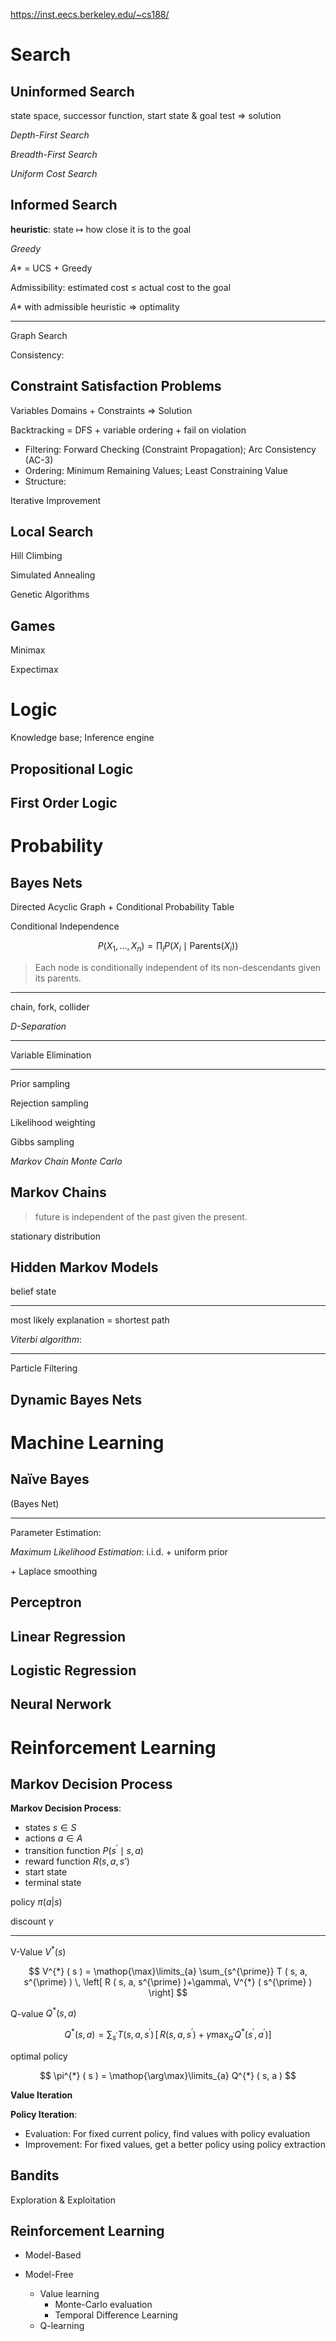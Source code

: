 https://inst.eecs.berkeley.edu/~cs188/

# Search

## Uninformed Search

state space, successor function, start state & goal test $\Longrightarrow$ solution

_Depth-First Search_

_Breadth-First Search_

_Uniform Cost Search_

## Informed Search

**heuristic**: state $\mapsto$ how close it is to the goal

_Greedy_

_A\*_ = UCS + Greedy

Admissibility: estimated cost $\leq$ actual cost to the goal

_A\*_ with admissible heuristic $\Rightarrow$ optimality

---

Graph Search

Consistency:

## Constraint Satisfaction Problems

Variables Domains + Constraints $\Rightarrow$ Solution

Backtracking = DFS + variable ordering + fail on violation

- Filtering: Forward Checking (Constraint Propagation); Arc Consistency (AC-3)
- Ordering: Minimum Remaining Values; Least Constraining Value
- Structure:

Iterative Improvement

## Local Search

Hill Climbing

Simulated Annealing

Genetic Algorithms

## Games

Minimax

Expectimax

# Logic

Knowledge base; Inference engine

## Propositional Logic

## First Order Logic

# Probability

## Bayes Nets

Directed Acyclic Graph + Conditional Probability Table

Conditional Independence

$$
P ( X_{1},..., X_{n} ) = \prod_{i} P ( X_{i} \mid \text{Parents} ( X_{i} ) )
$$

> Each node is conditionally independent of its non-descendants given its parents.

---

chain, fork, collider

_D-Separation_

---

Variable Elimination

---

Prior sampling

Rejection sampling

Likelihood weighting

Gibbs sampling

_Markov Chain Monte Carlo_

## Markov Chains

> future is independent of the past given the present.

stationary distribution

## Hidden Markov Models

belief state

---

most likely explanation = shortest path

_Viterbi algorithm_:

---

Particle Filtering

## Dynamic Bayes Nets

# Machine Learning

## Naïve Bayes

(Bayes Net)

---

Parameter Estimation:

_Maximum Likelihood Estimation_: i.i.d. + uniform prior

\+ Laplace smoothing

## Perceptron

## Linear Regression

## Logistic Regression

## Neural Nerwork

# Reinforcement Learning

## Markov Decision Process

**Markov Decision Process**:

- states $s \in S$
- actions $a \in A$
- transition function $P(s^\prime \mid s,a)$
- reward function $R(s, a, s’)$
- start state
- terminal state

policy $\pi(a|s)$

discount $\gamma$

---

V-Value $V^*(s)$

$$
V^{*} ( s ) = \mathop{\max}\limits_{a} \sum_{s^{\prime}} T ( s, a, s^{\prime} ) \, \left[ R ( s, a, s^{\prime} )+\gamma\, V^{*} ( s^{\prime} ) \right]
$$

Q-value $Q^*(s,a)$

$$
Q^{*} ( s, a )=\sum_{s^{\prime}} T ( s, a, s^{\prime} ) \, \Big[ \, R ( s, a, s^{\prime} )+\gamma\operatorname* {m a x}_{a^{\prime}} Q^{*} ( s^{\prime}, a^{\prime} ) \Big]
$$

optimal policy

$$
\pi^{*} ( s ) = \mathop{\arg\max}\limits_{a} Q^{*} ( s, a )
$$

**Value Iteration**

**Policy Iteration**:

- Evaluation: For fixed current policy, find values with policy evaluation
- Improvement: For fixed values, get a better policy using policy extraction

## Bandits

Exploration & Exploitation

## Reinforcement Learning

- Model-Based

- Model-Free
  - Value learning
    - Monte-Carlo evaluation
    - Temporal Difference Learning
  - Q-learning
